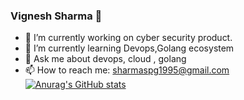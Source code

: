 ### Vignesh Sharma 👋

- 🔭 I’m currently working on cyber security product.
- 🌱 I’m currently learning Devops,Golang ecosystem 
- 💬 Ask me about devops, cloud , golang
- 📫 How to reach me: sharmaspg1995@gmail.com
[![Anurag's GitHub stats](https://github-rea/dme-stats.vercel.app/api?username=sharmaspg)](https://github.com/anuraghazra/github-readme-stats)
